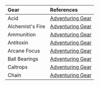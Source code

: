 | Gear | References |
|:-----|:----------|
| Acid | [Adventuring Gear](https://lolindhir.github.io/PnP/rules/equipment/adventuring_gear) |
| Alchemist's Fire | [Adventuring Gear](https://lolindhir.github.io/PnP/rules/equipment/adventuring_gear) |
| Ammunition | [Adventuring Gear](https://lolindhir.github.io/PnP/rules/equipment/adventuring_gear) |
| Antitoxin | [Adventuring Gear](https://lolindhir.github.io/PnP/rules/equipment/adventuring_gear) |
| Arcane Focus | [Adventuring Gear](https://lolindhir.github.io/PnP/rules/equipment/adventuring_gear) |
| Ball Bearings | [Adventuring Gear](https://lolindhir.github.io/PnP/rules/equipment/adventuring_gear) |
| Caltrops | [Adventuring Gear](https://lolindhir.github.io/PnP/rules/equipment/adventuring_gear) |
| Chain | [Adventuring Gear](https://lolindhir.github.io/PnP/rules/equipment/adventuring_gear) |
